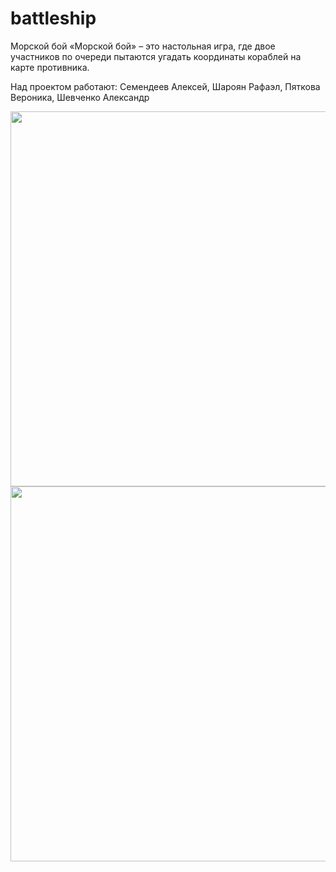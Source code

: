 # battleship
Морской бой
«Морской бой» – это настольная игра, где двое участников по очереди пытаются угадать координаты кораблей на карте противника.


Над проектом работают: Семендеев Алексей, Шароян Рафаэл, Пяткова Вероника, Шевченко Александр
<div id="header" align="center">
  <img src="https://ja-rastu.ru/uploads/posts/2016-06/1466507354_p5.jpg" width="600"/>
<img src="https://static.life.ru/tmp/406ada42f22a87302e1fd3e9b84cc1ff-1578580462249.gif" width="600"/>
  
</div>
